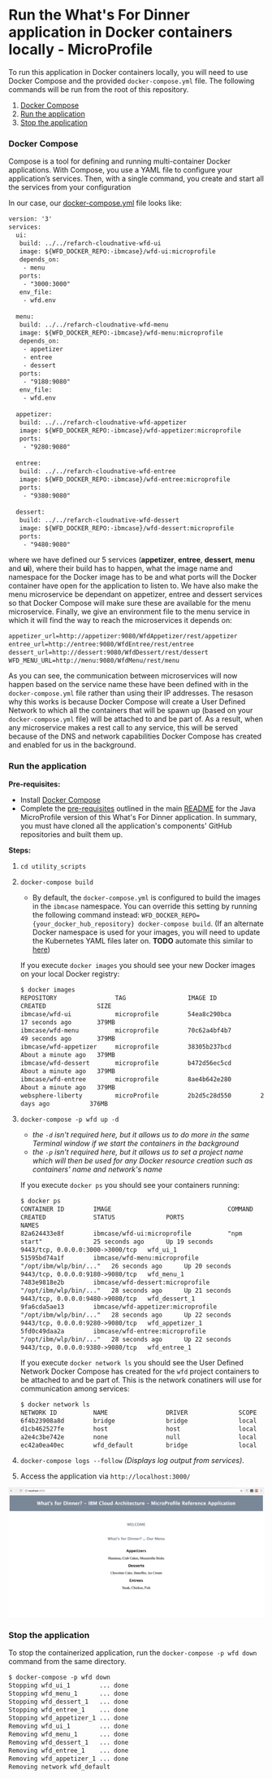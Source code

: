 # Run the What's For Dinner application in Docker containers locally - MicroProfile

To run this application in Docker containers locally, you will need to use Docker Compose and the provided `docker-compose.yml` file.
The following commands will be run from the root of this repository.

1. [Docker Compose](#docker-compose)
2. [Run the application](#run-the-application)
3. [Stop the application](#stop-the-application)

### Docker Compose

Compose is a tool for defining and running multi-container Docker applications. With Compose, you use a YAML file to configure your application’s services. Then, with a single command, you create and start all the services from your configuration

In our case, our [docker-compose.yml](utility_scripts/docker-compose.yml) file looks like:

```
version: '3'
services:
  ui:
   build: ../../refarch-cloudnative-wfd-ui
   image: ${WFD_DOCKER_REPO:-ibmcase}/wfd-ui:microprofile
   depends_on:
    - menu
   ports:
    - "3000:3000"
   env_file:
    - wfd.env

  menu:
   build: ../../refarch-cloudnative-wfd-menu
   image: ${WFD_DOCKER_REPO:-ibmcase}/wfd-menu:microprofile
   depends_on:
    - appetizer
    - entree
    - dessert
   ports:
    - "9180:9080"
   env_file:
    - wfd.env

  appetizer:
   build: ../../refarch-cloudnative-wfd-appetizer
   image: ${WFD_DOCKER_REPO:-ibmcase}/wfd-appetizer:microprofile
   ports:
    - "9280:9080"

  entree:
   build: ../../refarch-cloudnative-wfd-entree
   image: ${WFD_DOCKER_REPO:-ibmcase}/wfd-entree:microprofile
   ports:
    - "9380:9080"

  dessert:
   build: ../../refarch-cloudnative-wfd-dessert
   image: ${WFD_DOCKER_REPO:-ibmcase}/wfd-dessert:microprofile
   ports:
    - "9480:9080"
```

where we have defined our 5 services (**appetizer**, **entree**, **dessert**, **menu** and **ui**), where their build has to happen, what the image name and namespace for the Docker image has to be and what ports will the Docker container have open for the application to listen to.
We have also make the menu microservice be dependant on appetizer, entree and dessert services so that Docker Compose will make sure these are available for the menu microservice.
Finally, we give an environment file to the menu service in which it will find the way to reach the microservices it depends on:

```
appetizer_url=http://appetizer:9080/WfdAppetizer/rest/appetizer
entree_url=http://entree:9080/WfdEntree/rest/entree
dessert_url=http://dessert:9080/WfdDessert/rest/dessert
WFD_MENU_URL=http://menu:9080/WfdMenu/rest/menu
```

As you can see, the communication between microservices will now happen based on the service name these have been defined with in the `docker-compose.yml` file rather than using their IP addresses. The resason why this works is because Docker Compose will create a User Defined Network to which all the containers that will be spawn up (based on your `docker-compose.yml` file) will be attached to and be part of.
As a result, when any microservice makes a rest call to any service, this will be served because of the DNS and network capabilities Docker Compose has created and enabled for us in the background.

### Run the application

**Pre-requisites:**

   - Install [Docker Compose](https://docs.docker.com/compose/install/)
   - Complete the [pre-requisites](README.md#pre-requisites) outlined in the main [README](README.md) for the Java MicroProfile version of this What's For Dinner application. In summary, you must have cloned all the application's components' GitHub repositories and built them up.

**Steps:**

1. `cd utility_scripts`
2. `docker-compose build`  
    - By default, the `docker-compose.yml` is configured to build the images in the `ibmcase` namespace.  You can override this setting by running the following command instead: `WFD_DOCKER_REPO={your_docker_hub_repository} docker-compose build`. (If an alternate Docker namespace is used for your images, you will need to update the Kubernetes YAML files later on. **TODO** automate this similar to [here](https://github.com/IBM/Java-MicroProfile-on-Kubernetes/blob/master/scripts/change_image_name_osx.sh))

   If you execute `docker images` you should see your new Docker images on your local Docker registry:
   ```
   $ docker images
   REPOSITORY                TAG                 IMAGE ID            CREATED              SIZE
   ibmcase/wfd-ui            microprofile        54ea8c290bca        17 seconds ago       379MB
   ibmcase/wfd-menu          microprofile        70c62a4bf4b7        49 seconds ago       379MB
   ibmcase/wfd-appetizer     microprofile        38305b237bcd        About a minute ago   379MB
   ibmcase/wfd-dessert       microprofile        b472d56ec5cd        About a minute ago   379MB
   ibmcase/wfd-entree        microprofile        8ae4b642e280        About a minute ago   379MB
   websphere-liberty         microProfile        2b2d5c28d550        2 days ago           376MB
   ```
3. `docker-compose -p wfd up -d`
   - _the `-d` isn't required here, but it allows us to do more in the same Terminal window if we start the containers in the background_
   - _the `-p` isn't required here, but it allows us to set a project name which will then be used for any Docker resource creation such as containers' name and network's name_

   If you execute `docker ps` you should see your containers running:
   ```
   $ docker ps
   CONTAINER ID        IMAGE                                COMMAND                  CREATED             STATUS              PORTS                              NAMES
   82a624433e8f        ibmcase/wfd-ui:microprofile          "npm start"              25 seconds ago      Up 19 seconds       9443/tcp, 0.0.0.0:3000->3000/tcp   wfd_ui_1
   51595bd74a1f        ibmcase/wfd-menu:microprofile        "/opt/ibm/wlp/bin/..."   26 seconds ago      Up 20 seconds       9443/tcp, 0.0.0.0:9180->9080/tcp   wfd_menu_1
   7483e9818e2b        ibmcase/wfd-dessert:microprofile     "/opt/ibm/wlp/bin/..."   28 seconds ago      Up 21 seconds       9443/tcp, 0.0.0.0:9480->9080/tcp   wfd_dessert_1
   9fa6cda5ae13        ibmcase/wfd-appetizer:microprofile   "/opt/ibm/wlp/bin/..."   28 seconds ago      Up 22 seconds       9443/tcp, 0.0.0.0:9280->9080/tcp   wfd_appetizer_1
   5fd0c49daa2a        ibmcase/wfd-entree:microprofile      "/opt/ibm/wlp/bin/..."   28 seconds ago      Up 22 seconds       9443/tcp, 0.0.0.0:9380->9080/tcp   wfd_entree_1
   ```

   If you execute `docker network ls` you should see the User Defined Network Docker Compose has created for the `wfd` project containers to be attached to and be part of. This is the network conatiners will use for communication among services:
   ```
   $ docker network ls
   NETWORK ID          NAME                DRIVER              SCOPE
   6f4b23908a8d        bridge              bridge              local
   d1cb462527fe        host                host                local
   a2e4c3be742e        none                null                local
   ec42a0ea40ec        wfd_default         bridge              local
   ```

4. `docker-compose logs --follow` _(Displays log output from services)_.
5. Access the application via `http://localhost:3000/`

![Application](static/imgs/docker_local_readme/app.png)

### Stop the application

To stop the containerized application, run the `docker-compose -p wfd down` command from the same directory.

```
$ docker-compose -p wfd down
Stopping wfd_ui_1        ... done
Stopping wfd_menu_1      ... done
Stopping wfd_dessert_1   ... done
Stopping wfd_entree_1    ... done
Stopping wfd_appetizer_1 ... done
Removing wfd_ui_1        ... done
Removing wfd_menu_1      ... done
Removing wfd_dessert_1   ... done
Removing wfd_entree_1    ... done
Removing wfd_appetizer_1 ... done
Removing network wfd_default
```
